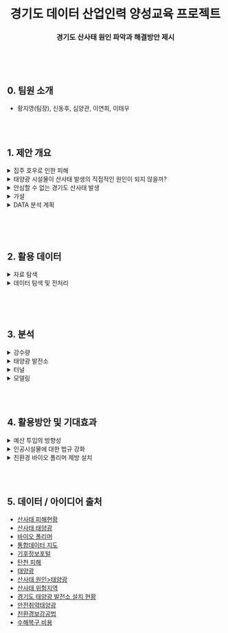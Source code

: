 <div align="center">
  <h1>경기도 데이터 산업인력 양성교육 프로젝트</h1>
  <h3>경기도 산사태 원인 파악과 해결방안 제시</h3>
  <p>
</div>

<br><br><br>

## 0. 팀원 소개
- 황지영(팀장), 신동후, 심양관, 이연희, 이태우

<br><br>

## 1. 제안 개요

<details>
  <summary>집주 호우로 인한 피해</summary>
   <div markdown="0" align="center">       
     <br><br>
     <img src="https://github.com/leetaewoo123/Gyeonggi_data_Project/blob/main/readme/%EC%A7%91%EC%A4%91%ED%98%B8%EC%9A%B0.png">
     <br> <br>
   </div>
</details>

<details>
  <summary>태양광 시설물이 산사태 발생의 직접적인 원인이 되지 않을까?</summary>
   <div markdown="0" align="center">       
     <br>
       <text> :black_small_square: 강원도 횡성군, 충북 제천에서 발생한 산사태가 태양광과 관련이 있다는 지적이 나옴</text>
       <br><br>
     <img src="https://github.com/leetaewoo123/Gyeonggi_data_Project/blob/main/readme/%ED%83%9C%EC%96%91%EA%B4%91.png">
     <br><br>
   </div>
</details>

<details>
  <summary>안심할 수 없는 경기도 산사태 발생</summary>
     <div markdown="0" align="center">       
       <br><br>
       <img src="https://github.com/leetaewoo123/Gyeonggi_data_Project/blob/main/readme/%EC%95%88%EC%8B%ACX%EA%B2%BD%EA%B8%B0%EB%8F%84.png">
       <br><br>
     </div>
</details>

<details>
  <summary>가설</summary>
     <div markdown="0">       
       <br>
       <text> :black_small_square: 인공시설물들이 많이 분포한 지역은 산사태가 많이 발생할 것이다.</text>
       <br><br>
     </div>
</details>

<details>
  <summary>DATA 분석 계획</summary>
     <div markdown="0">       
       <br>
       <text> :black_small_square: 전처리된 태양광 발전 시설 위치 데이터와 터널 위치데이터를 과거 해당 지역의 산사태 발생 횟수 및 면적과 비교해서 연관성을 파악</text>
       <br>
     </div>
</details>
<br>

<br><br>

## 2. 활용 데이터
<details>
  <summary>자료 탐색</summary>
     <div markdown="0">       
       <br><br>
       <img src="https://github.com/leetaewoo123/Gyeonggi_data_Project/blob/main/readme/%EC%9E%90%EB%A3%8C%ED%83%90%EC%83%89.png">
       <br><br>
     </div>
</details>

<details>
  <summary>데이터 탐색 및 전처리</summary>
     <div markdown="0">       
       <br><br>
       <img src="https://github.com/leetaewoo123/Gyeonggi_data_Project/blob/main/readme/%EB%8D%B0%EC%9D%B4%ED%84%B0_%ED%83%90%EC%83%89_%EB%B0%8F_%EC%A0%84%EC%B2%98%EB%A6%AC.png">
       <br><br>
     </div>
</details>

<br>

<br><br>

## 3. 분석

<details>
  <summary>강수량</summary><blockquote>
  <details>
     <summary>2019-2020 평균 강수량 비교</summary>
     <div markdown="0" align="center">       
     <text>:black_small_square: 2020년 강수량이 전년인 2019년도보다 높음 -> 2020년의 강수량 기준으로 산사태 발생 건수 및 면적을 분석</text>
     <br><br>
     <img src="https://github.com/leetaewoo123/Gyeonggi_data_Project/blob/main/readme/%EA%B0%95%EC%88%98%EB%9F%89_%EB%B9%84%EA%B5%90.png">
     <br><br>
   </div>
  </details>
  <details>
     <summary>비교 결과</summary>
     <div markdown="0" align="center">   
     <text>:black_small_square: 안성 > 인천 > 용인 > 가평 > 양평 > 연천 순으로 산사태 피해가 큼</text>
     <br><br>
     <img src="https://github.com/leetaewoo123/Gyeonggi_data_Project/blob/main/readme/%EA%B0%95%EC%88%98%EB%9F%89_%EC%82%B0%EC%82%AC%ED%83%9C_%EA%B1%B4%EC%88%98.png">
     <br><br>
     <br>
   </div>
  </details>
</blockquote></details>

<details>
  <summary>태양광 발전소</summary>
   <div markdown="0" align="center">    
     <br>
     <text>:black_small_square: 가평, 양평, 이천, 연천이 연관성이 있음</text>
     <br>
     <img src="https://github.com/leetaewoo123/Gyeonggi_data_Project/blob/main/readme/%ED%83%9C%EC%96%91%EA%B4%91_%EC%82%B0%EC%82%AC%ED%83%9C.png">
     <br> 
     <br>
   </div>
</details>

<details>
  <summary>터널</summary>
   <div markdown="0" align="center">    
     <br>
     <text>:black_small_square: 가평, 양평이 연관성 있음</text>
     <br><br>
     <img src="https://github.com/leetaewoo123/Gyeonggi_data_Project/blob/main/readme/%EC%82%B0%EC%82%AC%ED%83%9C_%ED%84%B0%EB%84%90.png">
     <br><br>
   </div>
</details>

<details>
  <summary>모델링</summary><blockquote>
  <details>
     <summary>Train / Test 셋 나누기</summary>
     <div markdown="0" align="center">       
     <br>
     <img src="https://github.com/leetaewoo123/Gyeonggi_data_Project/blob/main/readme/Train_Test.png">
     <br><br>
   </div>
  </details>
  <details>
     <summary>OLS 모델 만들기</summary>
     <div markdown="0" align="center">       
     <br>
     <img src="https://github.com/leetaewoo123/Gyeonggi_data_Project/blob/main/readme/OLS_%EB%AA%A8%EB%8D%B8.png">
     <br><br>
   </div>
  </details>
  <details>
     <summary>StandardScaler</summary>
     <div markdown="0" align="center">       
     <br>
     <img src="https://github.com/leetaewoo123/Gyeonggi_data_Project/blob/main/readme/Scaler.png">
     <br>
   </div>
  </details>
  <details>
     <summary>Random Forest Regressor 확률 예측</summary>
     <div markdown="0" align="center">       
     <br>
     <img src="https://github.com/leetaewoo123/Gyeonggi_data_Project/blob/main/readme/RandomForestRegressor.png">
     <br>
   </div>
  </details>
</blockquote></details>

<br><br>

## 4. 활용방안 및 기대효과

<details>
  <summary>예산 투입의 방향성</summary>
   <div markdown="0" align="center">    
     <br>
     <text>
       :black_small_square: 사방사업 예산을 분석해서 산사태가 많이 발생하는 지역에 예산을 더 투입<br><br>
       :black_small_square: 고양, 부천, 수원, 성남, 용인 -> 연천, 포천, 안성 -> 파주, 여주 순으로 사방사업 지원많이 받음<br><br>
       :black_small_square: 포천, 광주, 고양, 시흥, 수원, 성남, 광주, 여주가 산사태 발생횟수에 비해 사방사업 지원을 많이 받음 <br> -> 예산을 낭비하고 있을 가능성<br><br>
       :black_small_square: 어두운 색의 지역일수록 예산을 더 투입해야함<br>
     </text>
     <br>
     <img src="https://github.com/leetaewoo123/Gyeonggi_data_Project/blob/main/readme/%EC%82%AC%EB%B0%A9%EC%82%AC%EC%97%85%EC%98%88%EC%82%B0.png">
     <br><br>
   </div>
</details>

<details>
  <summary>인공시설물에 대한 법규 강화</summary>
   <div markdown="0" align="center">    
     <br><br>
     <text>
       :black_small_square: 산사태 위험지역 근처에 인공시설물 제한, 벌금 부과<br><br>
       :black_small_square: 공사 중 길을 뚫어 놓은 후 방치하거나 과도한 벌목, 태양광 발전소 안전 관리에 대한 법규 강화
     </text>
     <br><br>
   </div>
</details>

<details>
  <summary>친환경 바이오 폴리머 제방 설치</summary>
   <div markdown="0" align="center">    
     <br>
     <text>
       :black_small_square: 산사태 위험지역에 친환경 바이오 폴리머 제방 설치<br><br>
       :black_small_square: 친환경 바이오 폴리머는 반나절이면 시공가능하고 기존의 건설비용 30%, 유지비용 70% 절감 가능
     </text>
     <br><br>
     <img src="https://github.com/leetaewoo123/Gyeonggi_data_Project/blob/main/readme/%EB%B0%94%EC%9D%B4%EC%98%A4%ED%8F%B4%EB%A6%AC%EB%A8%B8.png">
      <br><br>
   </div>
</details>

<br><br>

## 5. 데이터 / 아이디어 출처
- <a href="https://www.index.go.kr/potal/main/EachDtlPageDetail.do?idx_cd=1311">산사태 피해현황</a>
- <a href="https://www.index.go.kr/potal/main/EachDtlPageDetail.do?idx_cd=1311">산사태 태양광</a>
- <a href="https://www.youtube.com/watch?v=4m45pcD5ldY">바이오 폴리머</a>
- <a href="https://www.bigdata-map.kr/search/theme?searchKey=%EC%82%B0%EC%82%AC%ED%83%9C">통합데이터 지도</a>
- <a href="https://kin.naver.com/qna/detail.naver?d1id=11&dirId=1122&docId=372322928&qb=7Yis7IiY7Y+s7J6l&enc=http://www.climate.go.kr/home/">기후정보포털</a>
- <a href="http://www.kyeongin.com/main/view.php?key=20220813010002453">탄천 피해</a>
- <a href="https://data.gg.go.kr/portal/data/service/selectServicePage.do?page=1&rows=10&sortColumn=&sortDirectionhttps://newsis.com/view/?id=NISX20220820_0001984899&cID=10401&pID=10400">태양광</a>
- <a href="http://news.tvchosun.com/site/data/html_dir/2020/08/28/2020082890102.html">산사태 원인>태양광</a>
- <a href="http://data.ex.co.kr/portal/fdwn/view?type=ETC&num=T3&requestfrom=dataset#">산사태 위험지역</a>
- <a href="https://data.gg.go.kr/portal/data/service/selectServicePage.do?infId=VI0D9IY634MNRGJITBI527985650&infSeq=1">경기도 태양광 발전소 설치 현황</a>
- <a href="https://newsis.com/view/?id=NISX20220820_0001984899&cID=10401&pID=10400">안전취약태양광</a>
- <a href="https://www.youtube.com/watch?v=VS6D0Pu_hI0">친환경보강공법</a>
- <a href="https://news.kbs.co.kr/news/view.do?ncd=5537268">수해복구 비용</a>


